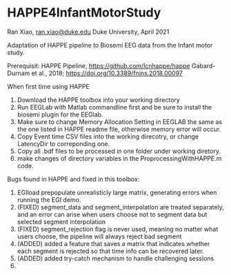 # HAPPE4InfantMotorStudy
Ran Xiao, ran.xiao@duke.edu Duke University, April 2021

Adaptation of HAPPE pipeline to Biosemi EEG data from the Infant motor study. 

Prerequisit: HAPPE Pipeline, https://github.com/lcnhappe/happe
Gabard-Durnam et al., 2018; https://doi.org/10.3389/fnins.2018.00097

When first time using HAPPE
1. Download the HAPPE toolbox into your working directory
2. Run EEGLab with Matlab commandline first and be sure to install the biosemi plugin for the EEGlab.
3. Make sure to change Memory Allocation Setting in EEGLAB the same as the one listed in HAPPE readme file, otherwise memory error will occur.
4. Copy Event time CSV files into the working direcotry, or change LatencyDir to correponding one. 
5. Copy all .bdf files to be processed in one folder under working diretory.
6. make changes of directory variables in the ProprocessingWithHAPPE.m code.

Bugs found in HAPPE and fixed in this toolbox:
1. EGIload prepopulate unrealisticly large matrix, generating errors when running the EGI demo.
2. (FIXED) segment_data and segment_interpolation are treated separately, and an error can arise when users choose not to segment data but selected segment interpolation
3. (FIXED) segment_rejection flag is never used, meaning no matter what users choose, the pipeline will always reject bad segment
4. (ADDED) added a feature that saves a matrix that indicates whether each segment is rejected so that time info can be recovered later.
5. (ADDED) added try-catch mechanism to handle challenging sessions
6. 
